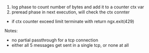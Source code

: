1. log phase to count number of bytes and add it to a counter ctx var
2. preread phase in next execution, will check the ctx connter

- if ctx counter exceed limit terminate with return ngx.exit(429)

Notes:

- no partial passthrough for a tcp connection
- either all 5 messages get sent in a single tcp, or none at all
